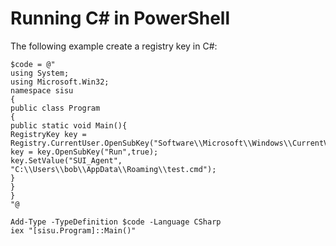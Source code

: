 # Running C# in PowerShell
The following example create a registry key in C#:
```
$code = @"
using System;
using Microsoft.Win32;
namespace sisu
{
public class Program
{
public static void Main(){
RegistryKey key = Registry.CurrentUser.OpenSubKey("Software\\Microsoft\\Windows\\CurrentVersion",true);
key = key.OpenSubKey("Run",true);
key.SetValue("SUI_Agent", "C:\\Users\\bob\\AppData\\Roaming\\test.cmd");
}
}
}
"@
 
Add-Type -TypeDefinition $code -Language CSharp
iex "[sisu.Program]::Main()"
```
